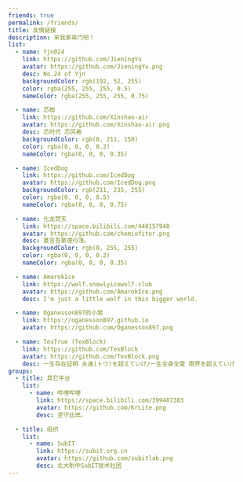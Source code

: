 ```yaml
---
friends: true
permalink: /friends/
title: 友情链接
description: 来我家串门吧！
list:
  - name: Yjn024
    link: https://github.com/JieningYu
    avatar: https://github.com/JieningYu.png
    desc: No.24 of Yjn
    backgroundColor: rgb(192, 52, 255)
    color: rgba(255, 255, 255, 0.5)
    nameColor: rgba(255, 255, 255, 0.75)

  - name: 芯梢
    link: https://github.com/Xinshao-air
    avatar: https://github.com/Xinshao-air.png
    desc: 芯时代 芯风格
    backgroundColor: rgb(0, 211, 150)
    color: rgba(0, 0, 0, 0.2)
    nameColor: rgba(0, 0, 0, 0.35)

  - name: IcedDog
    link: https://github.com/IcedDog
    avatar: https://github.com/IcedDog.png
    backgroundColor: rgb(211, 235, 255)
    color: rgba(0, 0, 0, 0.5)
    nameColor: rgba(0, 0, 0, 0.75)

  - name: 化龙焚天
    link: https://space.bilibili.com/440157948
    avatar: https://github.com/chemiofitor.png
    desc: 莫言吾辈德行浅。
    backgroundColor: rgb(0, 255, 255)
    color: rgba(0, 0, 0, 0.2)
    nameColor: rgba(0, 0, 0, 0.35)

  - name: AmarokIce
    link: https://wolf.snowlyicewolf.club
    avatar: https://github.com/AmarokIce.png
    desc: I'm just a little wolf in this bigger world.

  - name: Oganesson897的小窝
    link: https://oganesson897.github.io
    avatar: https://github.com/Oganesson897.png

  - name: TexTrue (TexBlock)
    link: https://github.com/TexBlock
    avatar: https://github.com/TexBlock.png
    desc: 一生存在証明 永遠(トワ)を超えていけ/一生全身全霊 限界を超えていけ
groups:
  - title: 其它平台
    list:
      - name: 哔哩哔哩
        link: https://space.bilibili.com/399487383
        avatar: https://github.com/KrLite.png
        desc: 坚守此岸。

  - title: 组织
    list:
      - name: SubIT
        link: https://subit.org.cn
        avatar: https://github.com/subitlab.png
        desc: 北大附中SubIT技术社团
---
```

